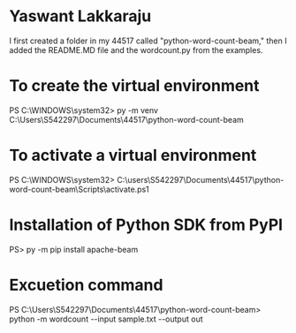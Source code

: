 # Yaswant Lakkaraju

I first created a folder in my 44517 called "python-word-count-beam," then I added the README.MD file and the wordcount.py from the examples.

# To create the virtual environment

PS C:\WINDOWS\system32> py -m venv C:\Users\S542297\Documents\44517\python-word-count-beam

# To activate a virtual environment

PS C:\WINDOWS\system32> C:\users\S542297\Documents\44517\python-word-count-beam\Scripts\activate.ps1

# Installation of Python SDK from PyPI

PS> py -m pip install apache-beam

# Excuetion command

PS C:\Users\S542297\Documents\44517\python-word-count-beam> python -m wordcount --input sample.txt --output out
